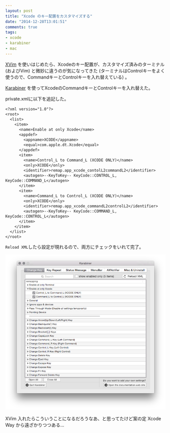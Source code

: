 ```yaml
---
layout: post
title: "Xcode のキー配置をカスタマイズする"
date: "2014-12-28T13:01:51"
comments: true
tags: 
- xcode
- karabiner
- mac
---
```


[XVim](https://github.com/XVimProject/XVim) を使いはじめたら、Xcodeのキー配置が、カスタマイズ済みのターミナル (およびVim) と微妙に違うのが気になってきた (ターミナルはControlキーをよく使うので、CommandキーとControlキーを入れ替えている) 。

<!--more-->

[Karabiner](https://pqrs.org/osx/karabiner/index.html.ja) を使ってXcodeのCommandキーとControlキーを入れ替えた。

private.xmlに以下を追記した。

```
<?xml version="1.0"?>
<root>
  <list>
    <item>
      <name>Enable at only Xcode</name>
      <appdef>
        <appname>XCODE</appname>
        <equal>com.apple.dt.Xcode</equal>
      </appdef>
      <item>
        <name>Control_L to Command_L (XCODE ONLY)</name>
        <only>XCODE</only>
        <identifier>remap.app_xcode_contolL2commandL2</identifier>
        <autogen>--KeyToKey-- KeyCode::CONTROL_L, KeyCode::COMMAND_L</autogen>
      </item>
      <item>
        <name>Command_L to Control_L (XCODE ONLY)</name>
        <only>XCODE</only>
        <identifier>remap.app_xcode_commandL2controlL2</identifier>
        <autogen>--KeyToKey-- KeyCode::COMMAND_L, KeyCode::CONTROL_L</autogen>
      </item>
    </item>
  </list>
</root>
```

`Reload XML`したら設定が現れるので、両方にチェックをいれて完了。

![](/images/post/karabiner.png)

XVim 入れたらこういうことになるだろうなあ、と思ってたけど案の定 Xcode Way から遠ざかりつつある...

